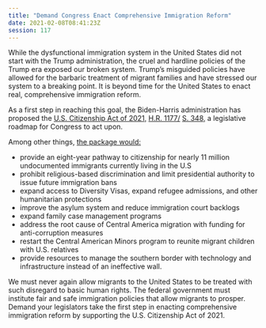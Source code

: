 ```yaml
---
title: "Demand Congress Enact Comprehensive Immigration Reform"
date: 2021-02-08T08:41:23Z
session: 117
---
```

While the dysfunctional immigration system in the United States did not start with the Trump administration, the cruel and hardline policies of the Trump era exposed our broken system. Trump’s misguided policies have allowed for the barbaric treatment of migrant families and have stressed our system to a breaking point. It is beyond time for the United States to enact real, comprehensive immigration reform.

As a first step in reaching this goal, the Biden-Harris administration has proposed the [U.S. Citizenship Act of 2021,](https://www.whitehouse.gov/briefing-room/statements-releases/2021/01/20/fact-sheet-president-biden-sends-immigration-bill-to-congress-as-part-of-his-commitment-to-modernize-our-immigration-system/) [H.R. 1177/](https://www.congress.gov/bill/117th-congress/house-bill/1177) [S. 348,](https://www.congress.gov/bill/117th-congress/senate-bill/348) a legislative roadmap for Congress to act upon. 

Among other things, [the package would:](https://www.whitehouse.gov/briefing-room/statements-releases/2021/01/20/fact-sheet-president-biden-sends-immigration-bill-to-congress-as-part-of-his-commitment-to-modernize-our-immigration-system/)
 
- provide an eight-year pathway to citizenship for nearly 11 million undocumented immigrants currently living in the U.S
- prohibit religious-based discrimination and limit presidential authority to issue future immigration bans
- expand access to Diversity Visas, expand refugee admissions, and other humanitarian protections
- improve the asylum system and reduce immigration court backlogs 
- expand family case management programs   
- address the root cause of Central America migration with funding for anti-corruption measures 
- restart the Central American Minors program to reunite migrant children with U.S. relatives
- provide resources to manage the southern border with technology and infrastructure instead of an ineffective wall.

We must never again allow migrants to the United States to be treated with such disregard to basic human rights. The federal government must institute fair and safe immigration policies that allow migrants to prosper. Demand your legislators take the first step in enacting comprehensive immigration reform by supporting the U.S. Citizenship Act of 2021.
